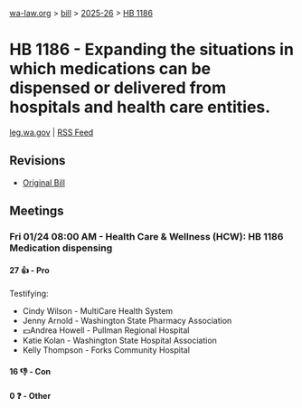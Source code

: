 [wa-law.org](/) > [bill](/bill/) > [2025-26](/bill/2025-26/) > [HB 1186](/bill/2025-26/hb/1186/)

# HB 1186 - Expanding the situations in which medications can be dispensed or delivered from hospitals and health care entities.
[leg.wa.gov](https://app.leg.wa.gov/billsummary?BillNumber=1186&Year=2025&Initiative=false) | [RSS Feed](./rss.xml)

## Revisions
* [Original Bill](1/)

## Meetings
### Fri 01/24 08:00 AM - Health Care & Wellness (HCW): HB 1186 Medication dispensing
#### 27 👍 - Pro
Testifying:
* Cindy Wilson - MultiCare Health System
* Jenny Arnold - Washington State Pharmacy Association
* 💵Andrea Howell - Pullman Regional Hospital
* Katie Kolan - Washington State Hospital Association
* Kelly Thompson - Forks Community Hospital

#### 16 👎 - Con

#### 0 ❓ - Other

